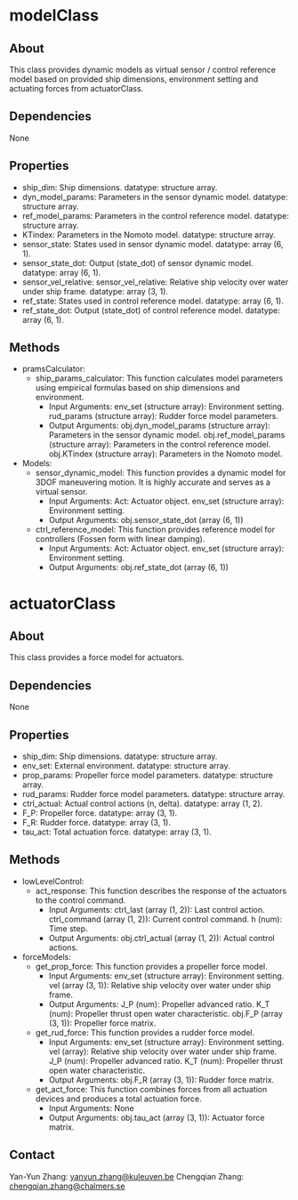 # modelClass

## About

This class provides dynamic models as virtual sensor / control reference model based on provided ship dimensions, environment setting and actuating forces from actuatorClass.

## Dependencies

None

## Properties

- ship_dim: Ship dimensions. datatype: structure array.
- dyn_model_params: Parameters in the sensor dynamic model. datatype: structure array.
- ref_model_params: Parameters in the control reference model. datatype: structure array.
- KTindex: Parameters in the Nomoto model. datatype: structure array.
- sensor_state: States used in sensor dynamic model. datatype: array (6, 1).
- sensor_state_dot: Output (state_dot) of sensor dynamic model. datatype: array (6, 1).
- sensor_vel_relative: sensor_vel_relative: Relative ship velocity over water under ship frame. datatype: array (3, 1).
- ref_state: States used in control reference model. datatype: array (6, 1).
- ref_state_dot: Output (state_dot) of control reference model. datatype: array (6, 1).

## Methods

- pramsCalculator:
  - ship_params_calculator: This function calculates model parameters using empirical formulas based on ship dimensions and environment.
    - Input Arguments:
       env_set (structure array): Environment setting.
       rud_params (structure array): Rudder force model parameters.
    - Output Arguments:
       obj.dyn_model_params (structure array): Parameters in the sensor dynamic model.
       obj.ref_model_params (structure array): Parameters in the control reference model.
       obj.KTindex (structure array): Parameters in the Nomoto model.
- Models:
  - sensor_dynamic_model: This function provides a dynamic model for 3DOF maneuvering motion. It is highly accurate and serves as a virtual sensor.
    - Input Arguments:
       Act: Actuator object.
       env_set (structure array): Environment setting.
    - Output Arguments:
       obj.sensor_state_dot (array (6, 1))
  - ctrl_reference_model: This function provides reference model for controllers (Fossen form with linear damping).
    - Input Arguments:
       Act: Actuator object.
       env_set (structure array): Environment setting.
    - Output Arguments:
       obj.ref_state_dot (array (6, 1))

# actuatorClass

## About

This class provides a force model for actuators.

## Dependencies

None

## Properties

- ship_dim: Ship dimensions. datatype: structure array.
- env_set: External environment. datatype: structure array.
- prop_params: Propeller force model parameters. datatype: structure array.
- rud_params: Rudder force model parameters. datatype: structure array.
- ctrl_actual: Actual control actions (n, delta). datatype: array (1, 2).
- F_P: Propeller force. datatype: array (3, 1).
- F_R: Rudder force. datatype: array (3, 1).
- tau_act: Total actuation force. datatype: array (3, 1).

## Methods

- lowLevelControl:
  - act_response: This function describes the response of the actuators to the control command.
    - Input Arguments:
       ctrl_last (array (1, 2)): Last control action.
       ctrl_command (array (1, 2)): Current control command.
       h (num): Time step.
    - Output Arguments:
       obj.ctrl_actual (array (1, 2)): Actual control actions.
- forceModels:
  - get_prop_force: This function provides a propeller force model.
    - Input Arguments:
       env_set (structure array): Environment setting.
       vel (array (3, 1)): Relative ship velocity over water under ship frame.
    - Output Arguments:
       J_P (num): Propeller advanced ratio.
       K_T (num): Propeller thrust open water characteristic.
       obj.F_P (array (3, 1)): Propeller force matrix.
  - get_rud_force: This function provides a rudder force model.
    - Input Arguments:
       env_set (structure array): Environment setting.
       vel (array): Relative ship velocity over water under ship frame.
       J_P (num): Propeller advanced ratio.
       K_T (num): Propeller thrust open water characteristic.
    - Output Arguments:
       obj.F_R (array (3, 1)): Rudder force matrix.
  - get_act_force: This function combines forces from all actuation devices and produces a total actuation force.
    - Input Arguments:
       None
    - Output Arguments:
       obj.tau_act (array (3, 1)): Actuator force matrix.

## Contact

Yan-Yun Zhang: <yanyun.zhang@kuleuven.be>
Chengqian Zhang: <chengqian.zhang@chalmers.se>
